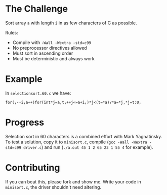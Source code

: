 # The Challenge

Sort array `a` with length `i` in as few characters of C as possible.

Rules:
- Compile with `-Wall -Wextra -std=c99`
- No preprocessor directives allowed
- Must sort in ascending order
- Must be deterministic and always work

# Example
In `selectionsort.60.c` we have:

    for(;--i;a++)for(int*j=a,t;++j<=a+i;)*j<(t=*a)?*a=*j,*j=t:0;

# Progress

Selection sort in 60 characters is a combined effort with Mark Yagnatinsky. To test a solution, copy it to `minisort.c`, compile (`gcc -Wall -Wextra -std=c99 driver.c`) and run (`./a.out 45 1 2 65 23 1 55 4` for example).

# Contributing

If you can beat this, please fork and show me.
Write your code in `minisort.c`, the driver shouldn't need altering.
